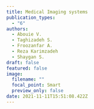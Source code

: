 ```yaml
---
title: Medical Imaging systems
publication_types:
  - "6"
authors:
  - Abouie V.
  - Taghizadeh S.
  - Froozanfar A.
  - Reza Karimzadeh
  - Shaygan S.
draft: false
featured: false
image:
  filename: ""
  focal_point: Smart
  preview_only: false
date: 2021-11-11T15:51:08.422Z
---
```


